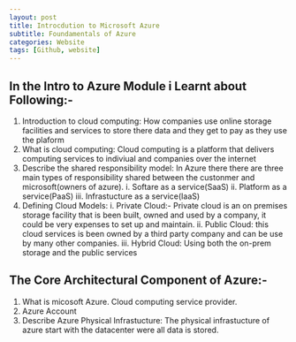 ```yaml
---
layout: post
title: Introcdution to Microsoft Azure
subtitle: Foundamentals of Azure
categories: Website
tags: [Github, website]
---
```


## In the Intro to Azure Module i Learnt about Following:-
1. Introduction to cloud computing:
   How companies use online storage facilities and services to store there data and they get to pay as they use the plaform 
2. What is cloud computing:
   Cloud computing is a platform that delivers computing services to indiviual and companies over the internet
3. Describe the shared responsibility model:
   In Azure there there are three main types of responsibility shared between the custonmer and microsoft(owners of azure).
   i. Softare as a service(SaaS)
   ii. Platform as a service(PaaS)
   iii. Infrastucture as a service(IaaS)
5. Defining Cloud Models:
   i. Private Cloud:-
      Private cloud is an on premises storage facility that is been built, owned and used by a company, it could be very expenses to set up and maintain.
   ii. Public Cloud:
       this cloud services is been owned by a third party company and can be use by many other companies.
   iii. Hybrid Cloud:
        Using both the on-prem storage and the public services

## The Core Architectural Component of Azure:-
   1. What is micosoft Azure.
      Cloud computing service provider.
   2. Azure Account
   3. Describe Azure Physical Infrastucture:
      The physical infrastucture of azure start with the datacenter were all data is stored.
